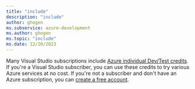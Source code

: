 ```yaml
---
title: "include"
description: "include"
author: ghogen
ms.subservice: azure-development
ms.author: ghogen
ms.topic: "include"
ms.date: 12/20/2023
---
```

Many Visual Studio subscriptions include [Azure individual Dev/Test credits](/visualstudio/subscriptions/vs-azure-eligibility). If you're a Visual Studio subscriber, you can use these credits to try various Azure services at no cost. If you're not a subscriber and don't have an Azure subscription, you can [create a free account](https://azure.microsoft.com/free/?WT.mc_id=A261C142F).
